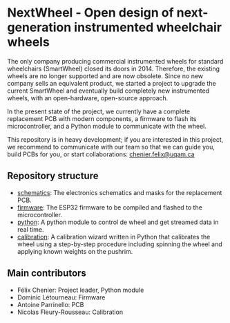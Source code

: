 # NextWheel - Open design of next-generation instrumented wheelchair wheels

The only company producing commercial instrumented wheels for standard wheelchairs (SmartWheel) closed its doors in 2014. Therefore, the existing wheels are no longer supported and are now obsolete. Since no new company sells an equivalent product, we started a project to upgrade the current SmartWheel and eventually build completely new instrumented wheels, with an open-hardware, open-source approach.

In the present state of the project, we currently have a complete replacement PCB with modern components, a firmware to flash its microcontroller, and a Python module to communicate with the wheel.

This repository is in heavy development; if you are interested in this project, we recommend to communicate with our team so that we can guide you, build PCBs for you, or start collaborations: [chenier.felix@uqam.ca](mailto:chenier.felix@uqam.ca)


## Repository structure

- [schematics](schematics): The electronics schematics and masks for the replacement PCB.
- [firmware](firmware): The ESP32 firmware to be compiled and flashed to the microcontroller.
- [python](python): A python module to control de wheel and get streamed data in real time.
- [calibration](calibration): A calibration wizard written in Python that calibrates the wheel using a step-by-step procedure including spinning the wheel and applying known weights on the pushrim.

## Main contributors

- Félix Chenier: Project leader, Python module
- Dominic Létourneau: Firmware
- Antoine Parrinello: PCB
- Nicolas Fleury-Rousseau: Calibration
